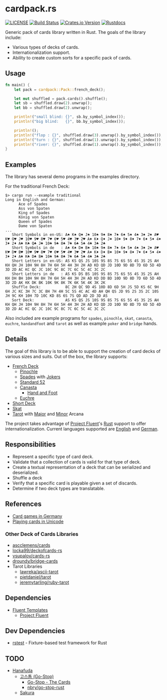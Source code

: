 # cardpack.rs

[![LICENSE](https://img.shields.io/badge/license-AGPL3.0-blue.svg)](LICENSE)
[![Build Status](https://api.travis-ci.com/ContractBridge/cardpack.rs.svg?branch=main)](https://travis-ci.com/github/ContractBridge/cardpack.rs)
[![Crates.io Version](https://img.shields.io/crates/v/cardpack.svg)](https://crates.io/crates/cardpack)
[![Rustdocs](https://docs.rs/cardpack/badge.svg)](https://docs.rs/cardpack/)
<!--[![Coverage Status](https://coveralls.io/repos/github/ContractBridge/cardpack.rs/badge.svg?branch=main)](https://coveralls.io/github/ContractBridge/cardpack.rs?branch=main)-->

Generic pack of cards library written in Rust. The goals of the library include:

* Various types of decks of cards.
* Internationalization support.
* Ability to create custom sorts for a specific pack of cards.

## Usage

```rust
fn main() {
    let pack = cardpack::Pack::french_deck();

    let mut shuffled = pack.cards().shuffle();
    let sb = shuffled.draw(2).unwrap();
    let bb = shuffled.draw(2).unwrap();

    println!("small blind: {}", sb.by_symbol_index());
    println!("big blind:   {}", bb.by_symbol_index());

    println!();
    println!("flop : {}", shuffled.draw(3).unwrap().by_symbol_index());
    println!("turn : {}", shuffled.draw(1).unwrap().by_symbol_index());
    println!("river: {}", shuffled.draw(1).unwrap().by_symbol_index());
}
```

## Examples

The library has several demo programs in the examples directory.

For the traditional French Deck:

```
$> cargo run --example traditional
Long in English and German:
      Ace of Spades
      Ass von Spaten
      King of Spades
      König von Spaten
      Queen of Spades
      Dame von Spaten
...
   Short Symbols in en-US: A♠ K♠ Q♠ J♠ 10♠ 9♠ 8♠ 7♠ 6♠ 5♠ 4♠ 3♠ 2♠ A♥ K♥ Q♥ J♥ 10♥ 9♥ 8♥ 7♥ 6♥ 5♥ 4♥ 3♥ 2♥ A♦ K♦ Q♦ J♦ 10♦ 9♦ 8♦ 7♦ 6♦ 5♦ 4♦ 3♦ 2♦ A♣ K♣ Q♣ J♣ 10♣ 9♣ 8♣ 7♣ 6♣ 5♣ 4♣ 3♣ 2♣
   Short Symbols in de   : A♠ K♠ D♠ B♠ 10♠ 9♠ 8♠ 7♠ 6♠ 5♠ 4♠ 3♠ 2♠ A♥ K♥ D♥ B♥ 10♥ 9♥ 8♥ 7♥ 6♥ 5♥ 4♥ 3♥ 2♥ A♦ K♦ D♦ B♦ 10♦ 9♦ 8♦ 7♦ 6♦ 5♦ 4♦ 3♦ 2♦ A♣ K♣ D♣ B♣ 10♣ 9♣ 8♣ 7♣ 6♣ 5♣ 4♣ 3♣ 2♣
   Short Letters in en-US: AS KS QS JS 10S 9S 8S 7S 6S 5S 4S 3S 2S AH KH QH JH 10H 9H 8H 7H 6H 5H 4H 3H 2H AD KD QD JD 10D 9D 8D 7D 6D 5D 4D 3D 2D AC KC QC JC 10C 9C 8C 7C 6C 5C 4C 3C 2C
   Short Letters in de   : AS KS DS BS 10S 9S 8S 7S 6S 5S 4S 3S 2S AH KH DH BH 10H 9H 8H 7H 6H 5H 4H 3H 2H AD KD DD BD 10D 9D 8D 7D 6D 5D 4D 3D 2D AK KK DK BK 10K 9K 8K 7K 6K 5K 4K 3K 2K
   Shuffle Deck:           8C 2H QC 9D 4S 10D 8D 6D 5H JS 5D KS 6C 9H 6H JC KC 3H 7C 3C 8H 7H 4H 5C 5S 4C AC 4D AH QH QS JD 9S 2S 3S 2C 10S JH 9C KH 10H 7D 10C KD 8S 6S 7S QD AD 2D 3D AS
   Sort Deck:              AS KS QS JS 10S 9S 8S 7S 6S 5S 4S 3S 2S AH KH QH JH 10H 9H 8H 7H 6H 5H 4H 3H 2H AD KD QD JD 10D 9D 8D 7D 6D 5D 4D 3D 2D AC KC QC JC 10C 9C 8C 7C 6C 5C 4C 3C 2C
```

Also included are example programs for `spades`, `pinochle`, `skat`, `canasta`,
`euchre`, `handandfoot` and `tarot` as well as example `poker` and `bridge` hands.

## Details

The goal of this library is to be able to support the creation of card
decks of various sizes and suits. Out of the box, the library supports:

* [French Deck](https://en.wikipedia.org/wiki/French_playing_cards)
  * [Pinochle](https://en.wikipedia.org/wiki/Pinochle#Deck)
  * [Spades](https://en.wikipedia.org/wiki/Spades_(card_game)#General_overview) with [Jokers](https://en.wikipedia.org/wiki/Joker_(playing_card))
  * [Standard 52](https://en.wikipedia.org/wiki/Standard_52-card_deck)
  * [Canasta](https://en.wikipedia.org/wiki/Canasta#Cards_and_deal)
    * [Hand and Foot](https://www.pagat.com/rummy/handfoot.html)
  * [Euchre](https://en.wikipedia.org/wiki/Euchre)
* [Short Deck](https://en.wikipedia.org/wiki/Six-plus_hold_'em)
* [Skat](https://en.wikipedia.org/wiki/Skat_(card_game)#Deck)
* [Tarot](https://en.wikipedia.org/wiki/Tarot#Tarot_gaming_decks) with [Major](https://en.wikipedia.org/wiki/Major_Arcana) and [Minor](https://en.wikipedia.org/wiki/Minor_Arcana) Arcana

The project takes advantage of [Project Fluent](https://www.projectfluent.org/)'s
[Rust](https://github.com/projectfluent/fluent-rs) support to offer
internationalization. Current languages supported are
[English](src/fluent/locales/en-US/french-deck.ftl) and
[German](src/fluent/locales/de/french-deck.ftl).

## Responsibilities

* Represent a specific type of card deck.
* Validate that a collection of cards is valid for that type of deck.
* Create a textual representation of a deck that can be serialized and deserialized.
* Shuffle a deck
* Verify that a specific card is playable given a set of discards.
* Determine if two deck types are translatable.

## References

* [Card games in Germany](https://www.pagat.com/national/germany.html)
* [Playing cards in Unicode](https://en.wikipedia.org/wiki/Playing_cards_in_Unicode)

### Other Deck of Cards Libraries

* [ascclemens/cards](https://github.com/ascclemens/cards)
* [locka99/deckofcards-rs](https://github.com/locka99/deckofcards-rs)
* [vsupalov/cards-rs](https://github.com/vsupalov/cards-rs)
* [droundy/bridge-cards](https://github.com/droundy/bridge-cards)
* Tarot Libraries
  * [lawreka/ascii-tarot](https://github.com/lawreka/ascii-tarot)
  * [pietdaniel/tarot](https://github.com/pietdaniel/tarot)
  * [jeremytarling/ruby-tarot](https://github.com/jeremytarling/ruby-tarot)

## Dependencies

* [Fluent Templates](https://github.com/XAMPPRocky/fluent-templates)
  * [Project Fluent](https://www.projectfluent.org/)

## Dev Dependencies

* [rstest](https://github.com/la10736/rstest) - Fixture-based test framework for Rust

## TODO

* [Hanafuda](https://en.wikipedia.org/wiki/Hanafuda)
  * [고스톱 (Go-Stop)](https://en.wikipedia.org/wiki/Go-Stop)
    * [Go-Stop - The Cards](https://www.sloperama.com/gostop/cards.html)
    * [nbry/go-stop-rust](https://github.com/nbry/go-stop-rust)
  * [Sakura](https://en.wikipedia.org/wiki/Sakura_(card_game))

